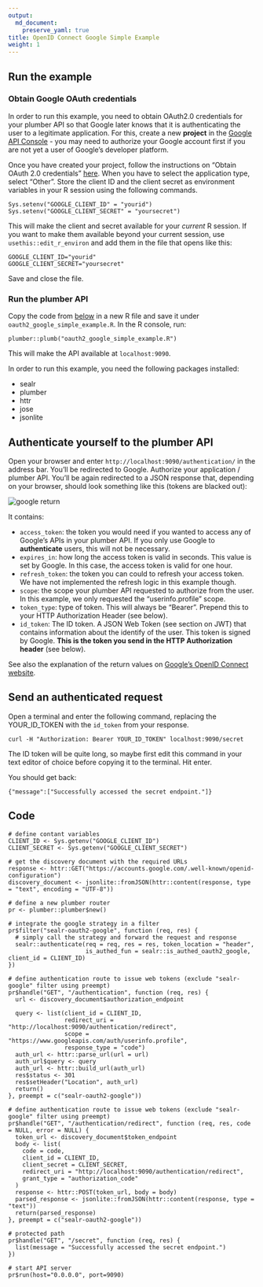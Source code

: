 ```yaml
---
output: 
  md_document:
    preserve_yaml: true
title: OpenID Connect Google Simple Example
weight: 1
---
```


Run the example
---------------

### Obtain Google OAuth credentials

In order to run this example, you need to obtain OAuth2.0 credentials
for your plumber API so that Google later knows that it is
authenticating the user to a legitimate application. For this, create a
new **project** in the [Google API
Console](https://console.developers.google.com/) - you may need to
authorize your Google account first if you are not yet a user of
Google’s developer platform.

Once you have created your project, follow the instructions on “Obtain
OAuth 2.0 credentials”
[here](https://developers.google.com/identity/protocols/OpenIDConnect).
When you have to select the application type, select “Other”. Store the
client ID and the client secret as environment variables in your R
session using the following commands.

    Sys.setenv("GOOGLE_CLIENT_ID" = "yourid")
    Sys.setenv("GOOGLE_CLIENT_SECRET" = "yoursecret")

This will make the client and secret available for your *current* R
session. If you want to make them available beyond your current session,
use `usethis::edit_r_environ` and add them in the file that opens like
this:

    GOOGLE_CLIENT_ID="yourid"
    GOOGLE_CLIENT_SECRET="yoursecret"

Save and close the file.

### Run the plumber API

Copy the code from [below](#code) in a new R file and save it under
`oauth2_google_simple_example.R`. In the R console, run:

    plumber::plumb("oauth2_google_simple_example.R")

This will make the API available at `localhost:9090`.

In order to run this example, you need the following packages installed:

-   sealr
-   plumber
-   httr
-   jose
-   jsonlite

Authenticate yourself to the plumber API
----------------------------------------

Open your browser and enter `http://localhost:9090/authentication/` in
the address bar. You’ll be redirected to Google. Authorize your
application / plumber API. You’ll be again redirected to a JSON response
that, depending on your browser, should look something like this (tokens
are blacked out):

![google return](/sealr/docs/images/google_oauth_return.png)

It contains:

-   `access_token`: the token you would need if you wanted to access any
    of Google’s APIs in your plumber API. If you only use Google to
    **authenticate** users, this will not be necessary.
-   `expires_in`: how long the access token is valid in seconds. This
    value is set by Google. In this case, the access token is valid for
    one hour.
-   `refresh_token`: the token you can could to refresh your access
    token. We have not implemented the refresh logic in this example
    though.
-   `scope`: the scope your plumber API requested to authorize from the
    user. In this example, we only requested the “userinfo.profile”
    scope.
-   `token_type`: type of token. This will always be “Bearer”. Prepend
    this to your HTTP Authorization Header (see below).
-   `id_token`: The ID token. A JSON Web Token (see section on JWT) that
    contains information about the identify of the user. This token is
    signed by Google. **This is the token you send in the HTTP
    Authorization header** (see below).

See also the explanation of the return values on [Google’s OpenID
Connect
website](https://developers.google.com/identity/protocols/OpenIDConnect#authuser).

Send an authenticated request
-----------------------------

Open a terminal and enter the following command, replacing the
YOUR\_ID\_TOKEN with the `id_token` from your response.

    curl -H "Authorization: Bearer YOUR_ID_TOKEN" localhost:9090/secret

The ID token will be quite long, so maybe first edit this command in
your text editor of choice before copying it to the terminal. Hit enter.

You should get back:

    {"message":["Successfully accessed the secret endpoint."]}

Code
----

    # define contant variables
    CLIENT_ID <- Sys.getenv("GOOGLE_CLIENT_ID")
    CLIENT_SECRET <- Sys.getenv("GOOGLE_CLIENT_SECRET")

    # get the discovery document with the required URLs
    response <- httr::GET("https://accounts.google.com/.well-known/openid-configuration")
    discovery_document <- jsonlite::fromJSON(httr::content(response, type = "text", encoding = "UTF-8"))

    # define a new plumber router
    pr <- plumber::plumber$new()

    # integrate the google strategy in a filter
    pr$filter("sealr-oauth2-google", function (req, res) {
      # simply call the strategy and forward the request and response
      sealr::authenticate(req = req, res = res, token_location = "header",
                          is_authed_fun = sealr::is_authed_oauth2_google, client_id = CLIENT_ID)
    })

    # define authentication route to issue web tokens (exclude "sealr-google" filter using preempt)
    pr$handle("GET", "/authentication", function (req, res) {
      url <- discovery_document$authorization_endpoint

      query <- list(client_id = CLIENT_ID,
                    redirect_uri = "http://localhost:9090/authentication/redirect",
                    scope = "https://www.googleapis.com/auth/userinfo.profile",
                    response_type = "code")
      auth_url <- httr::parse_url(url = url)
      auth_url$query <- query
      auth_url <- httr::build_url(auth_url)
      res$status <- 301
      res$setHeader("Location", auth_url)
      return()
    }, preempt = c("sealr-oauth2-google"))

    # define authentication route to issue web tokens (exclude "sealr-google" filter using preempt)
    pr$handle("GET", "/authentication/redirect", function (req, res, code = NULL, error = NULL) {
      token_url <- discovery_document$token_endpoint
      body <- list(
        code = code,
        client_id = CLIENT_ID,
        client_secret = CLIENT_SECRET,
        redirect_uri = "http://localhost:9090/authentication/redirect",
        grant_type = "authorization_code"
      )
      response <- httr::POST(token_url, body = body)
      parsed_response <- jsonlite::fromJSON(httr::content(response, type = "text"))
      return(parsed_response)
    }, preempt = c("sealr-oauth2-google"))

    # protected path
    pr$handle("GET", "/secret", function (req, res) {
      list(message = "Successfully accessed the secret endpoint.")
    })

    # start API server
    pr$run(host="0.0.0.0", port=9090)
